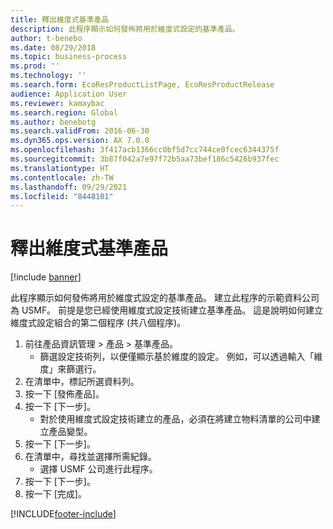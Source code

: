 ```yaml
---
title: 釋出維度式基準產品
description: 此程序顯示如何發佈將用於維度式設定的基準產品。
author: t-benebo
ms.date: 08/29/2018
ms.topic: business-process
ms.prod: ''
ms.technology: ''
ms.search.form: EcoResProductListPage, EcoResProductRelease
audience: Application User
ms.reviewer: kamaybac
ms.search.region: Global
ms.author: benebotg
ms.search.validFrom: 2016-06-30
ms.dyn365.ops.version: AX 7.0.0
ms.openlocfilehash: 3f417acb1366cc0bf5d7cc744ce0fcec6344375f
ms.sourcegitcommit: 3b87f042a7e97f72b5aa73bef186c5426b937fec
ms.translationtype: HT
ms.contentlocale: zh-TW
ms.lasthandoff: 09/29/2021
ms.locfileid: "8448101"
---
```

# <a name="release-a-dimension-based-product-master"></a>釋出維度式基準產品

[!include [banner](../../includes/banner.md)]

此程序顯示如何發佈將用於維度式設定的基準產品。 建立此程序的示範資料公司為 USMF。 前提是您已經使用維度式設定技術建立基準產品。 這是說明如何建立維度式設定組合的第二個程序 (共八個程序)。

1. 前往產品資訊管理 > 產品 > 基準產品。
    * 篩選設定技術列，以便僅顯示基於維度的設定。 例如，可以透過輸入「維度」來篩選行。    
2. 在清單中，標記所選資料列。
3. 按一下 [發佈產品]。
4. 按一下 [下一步]。
    * 對於使用維度式設定技術建立的產品，必須在將建立物料清單的公司中建立產品變型。  
5. 按一下 [下一步]。
6. 在清單中，尋找並選擇所需紀錄。
    * 選擇 USMF 公司進行此程序。  
7. 按一下 [下一步]。
8. 按一下 [完成]。



[!INCLUDE[footer-include](../../../includes/footer-banner.md)]